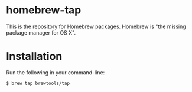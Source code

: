 # homebrew-tap

This is the repository for Homebrew packages. Homebrew is "the missing package manager for OS X".

# Installation

Run the following in your command-line:

```$ brew tap brewtools/tap```
